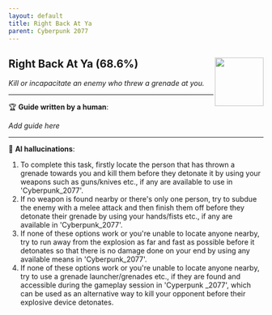 ```yaml
---
layout: default
title: Right Back At Ya
parent: Cyberpunk 2077
---
```


## Right Back At Ya (68.6%) <img align="right" src="https://cdn.cloudflare.steamstatic.com/steamcommunity/public/images/apps/1091500/33a8a122a08532ec727598142e6b5689ae7eed8b.jpg" width="96" height="96">

_Kill or incapacitate an enemy who threw a grenade at you._

---

:trophy: **Guide written by a human**:

_Add guide here_

---

:robot: **AI hallucinations**:

1. To complete this task, firstly locate the person that has thrown a grenade towards you and kill them before they detonate it by using your weapons such as guns/knives etc., if any are available to use in 'Cyberpunk_2077'. 
2. If no weapon is found nearby or there's only one person, try to subdue the enemy with a melee attack and then finish them off before they detonate their grenade by using your hands/fists etc., if any are available in 'Cyberpunk_2077'. 
3. If none of these options work or you're unable to locate anyone nearby, try to run away from the explosion as far and fast as possible before it detonates so that there is no damage done on your end by using any available means in 'Cyberpunk_2077'. 
4. If none of these options work or you're unable to locate anyone nearby, try to use a grenade launcher/grenades etc., if they are found and accessible during the gameplay session in 'Cyperpunk _2077', which can be used as an alternative way to kill your opponent before their explosive device detonates. 
